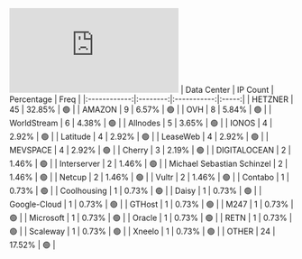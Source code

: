 ![Diagramm](https://github.com/111STAVR111/props/blob/main/Celestia/Testnet/Decentralization/1/README.md)
| Data Center | IP Count | Percentage | Freq |
|:------------:|:--------:|:-----------:|:-----:|
| HETZNER | 45 | 32.85% | 🟢 |
| AMAZON | 9 | 6.57% | 🟢 |
| OVH | 8 | 5.84% | 🟢 |
| WorldStream | 6 | 4.38% | 🟢 |
| Allnodes | 5 | 3.65% | 🟢 |
| IONOS | 4 | 2.92% | 🟢 |
| Latitude | 4 | 2.92% | 🟢 |
| LeaseWeb | 4 | 2.92% | 🟢 |
| MEVSPACE | 4 | 2.92% | 🟢 |
| Cherry | 3 | 2.19% | 🟢 |
| DIGITALOCEAN | 2 | 1.46% | 🟢 |
| Interserver | 2 | 1.46% | 🟢 |
| Michael Sebastian Schinzel | 2 | 1.46% | 🟢 |
| Netcup | 2 | 1.46% | 🟢 |
| Vultr | 2 | 1.46% | 🟢 |
| Contabo | 1 | 0.73% | 🟢 |
| Coolhousing | 1 | 0.73% | 🟢 |
| Daisy | 1 | 0.73% | 🟢 |
| Google-Cloud | 1 | 0.73% | 🟢 |
| GTHost | 1 | 0.73% | 🟢 |
| M247 | 1 | 0.73% | 🟢 |
| Microsoft | 1 | 0.73% | 🟢 |
| Oracle | 1 | 0.73% | 🟢 |
| RETN | 1 | 0.73% | 🟢 |
| Scaleway | 1 | 0.73% | 🟢 |
| Xneelo | 1 | 0.73% | 🟢 |
| OTHER | 24 | 17.52% | 🟢 |